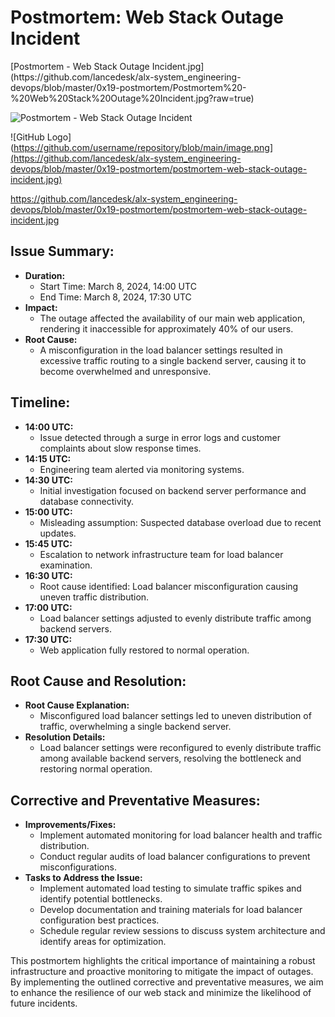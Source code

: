 <h1>Postmortem: Web Stack Outage Incident</h1>
[Postmortem - Web Stack Outage Incident.jpg](https://github.com/lancedesk/alx-system_engineering-devops/blob/master/0x19-postmortem/Postmortem%20-%20Web%20Stack%20Outage%20Incident.jpg?raw=true)

![Postmortem - Web Stack Outage Incident]([[https://github.com/username/repository/blob/main/image.png](https://github.com/lancedesk/alx-system_engineering-devops/blob/master/0x19-postmortem/Postmortem%20-%20Web%20Stack%20Outage%20Incident.jpg)])


![GitHub Logo](https://github.com/username/repository/blob/main/image.png](https://github.com/lancedesk/alx-system_engineering-devops/blob/master/0x19-postmortem/postmortem-web-stack-outage-incident.jpg)

https://github.com/lancedesk/alx-system_engineering-devops/blob/master/0x19-postmortem/postmortem-web-stack-outage-incident.jpg

<h2>Issue Summary:</h2>

<ul>
  <li><strong>Duration:</strong> 
    <ul>
      <li>Start Time: March 8, 2024, 14:00 UTC</li>
      <li>End Time: March 8, 2024, 17:30 UTC</li>
    </ul>
  </li>
  <li><strong>Impact:</strong> 
    <ul>
      <li>The outage affected the availability of our main web application, rendering it inaccessible for approximately 40% of our users.</li>
    </ul>
  </li>
  <li><strong>Root Cause:</strong> 
    <ul>
      <li>A misconfiguration in the load balancer settings resulted in excessive traffic routing to a single backend server, causing it to become overwhelmed and unresponsive.</li>
    </ul>
  </li>
</ul>

<h2>Timeline:</h2>

<ul>
  <li><strong>14:00 UTC:</strong>
    <ul>
      <li>Issue detected through a surge in error logs and customer complaints about slow response times.</li>
    </ul>
  </li>
  <li><strong>14:15 UTC:</strong>
    <ul>
      <li>Engineering team alerted via monitoring systems.</li>
    </ul>
  </li>
  <li><strong>14:30 UTC:</strong>
    <ul>
      <li>Initial investigation focused on backend server performance and database connectivity.</li>
    </ul>
  </li>
  <li><strong>15:00 UTC:</strong>
    <ul>
      <li>Misleading assumption: Suspected database overload due to recent updates.</li>
    </ul>
  </li>
  <li><strong>15:45 UTC:</strong>
    <ul>
      <li>Escalation to network infrastructure team for load balancer examination.</li>
    </ul>
  </li>
  <li><strong>16:30 UTC:</strong>
    <ul>
      <li>Root cause identified: Load balancer misconfiguration causing uneven traffic distribution.</li>
    </ul>
  </li>
  <li><strong>17:00 UTC:</strong>
    <ul>
      <li>Load balancer settings adjusted to evenly distribute traffic among backend servers.</li>
    </ul>
  </li>
  <li><strong>17:30 UTC:</strong>
    <ul>
      <li>Web application fully restored to normal operation.</li>
    </ul>
  </li>
</ul>

<h2>Root Cause and Resolution:</h2>

<ul>
  <li><strong>Root Cause Explanation:</strong>
    <ul>
      <li>Misconfigured load balancer settings led to uneven distribution of traffic, overwhelming a single backend server.</li>
    </ul>
  </li>
  <li><strong>Resolution Details:</strong>
    <ul>
      <li>Load balancer settings were reconfigured to evenly distribute traffic among available backend servers, resolving the bottleneck and restoring normal operation.</li>
    </ul>
  </li>
</ul>

<h2>Corrective and Preventative Measures:</h2>

<ul>
  <li><strong>Improvements/Fixes:</strong>
    <ul>
      <li>Implement automated monitoring for load balancer health and traffic distribution.</li>
      <li>Conduct regular audits of load balancer configurations to prevent misconfigurations.</li>
    </ul>
  </li>
  <li><strong>Tasks to Address the Issue:</strong>
    <ul>
      <li>Implement automated load testing to simulate traffic spikes and identify potential bottlenecks.</li>
      <li>Develop documentation and training materials for load balancer configuration best practices.</li>
      <li>Schedule regular review sessions to discuss system architecture and identify areas for optimization.</li>
    </ul>
  </li>
</ul>

<p>This postmortem highlights the critical importance of maintaining a robust infrastructure and proactive monitoring to mitigate the impact of outages. By implementing the outlined corrective and preventative measures, we aim to enhance the resilience of our web stack and minimize the likelihood of future incidents.</p>
